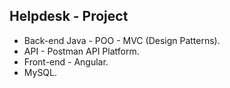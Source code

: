 ## Helpdesk - Project

- Back-end Java - POO - MVC (Design Patterns).
- API - Postman API Platform.
- Front-end - Angular.
- MySQL.
